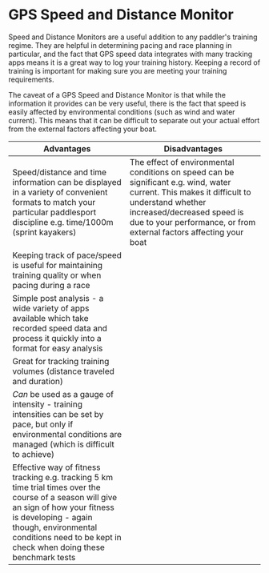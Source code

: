 # GPS Speed and Distance Monitor
Speed and Distance Monitors are a useful addition to any paddler's training regime. They are helpful in determining pacing and race planning in particular, and the fact that GPS speed data integrates with many tracking apps means it is a great way to log your training history. Keeping a record of training is important for making sure you are meeting your training requirements.

The caveat of a GPS Speed and Distance Monitor is that while the information it provides can be very useful, there is the fact that speed is easily affected by environmental conditions (such as wind and water current). This means that it can be difficult to separate out your actual effort from the external factors affecting your boat.

| Advantages | Disadvantages |
| -- | -- |
| Speed/distance and time information can be displayed in a variety of convenient formats to match your particular paddlesport discipline e.g. time/1000m (sprint kayakers) | The effect of environmental conditions on speed can be significant e.g. wind, water current. This makes it difficult to understand whether increased/decreased speed is due to your performance, or from external factors affecting your boat |
| Keeping track of pace/speed is useful for maintaining training quality or when pacing during a race ||
| Simple post analysis - a wide variety of apps available which take recorded speed data and process it quickly into a format for easy analysis ||
| Great for tracking training volumes (distance traveled and duration)||
| *Can* be used as a gauge of intensity - training intensities can be set by pace, but only if environmental conditions are managed (which is difficult to achieve)||
| Effective way of fitness tracking e.g. tracking 5 km time trial times over the course of a season will give an sign of how your fitness is developing - again though, environmental conditions need to be kept in check when doing these benchmark tests||



